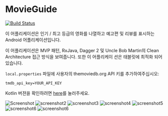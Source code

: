 # MovieGuide
[![Build Status](https://app.bitrise.io/app/e74daa103a89eb3f/status.svg?token=cNHddSJnkUmE_p7ZA9eruQ&branch=master)](https://app.bitrise.io/app/e74daa103a89eb3f)

이 어플리케이션은 인기 / 최고 등급의 영화를 나열하고 예고편 및 리뷰를 표시하는 Android 어플리케이션입니다. 

이 어플리케이션은 MVP 패턴, RxJava, Dagger 2 및 Uncle Bob Martin의 Clean Architecture 접근 방식을 보여줍니다. 또한 이 어플리케이
션은 태블릿에 최적화 되어있습니다. 

`local.properties` 파일에 사용자의 themoviedb.org API 키를 추가하여주십시오:
```
tmdb_api_key=YOUR_API_KEY
```

Kotlin 버젼을 확인하려면 [here](https://github.com/esoxjem/MovieGuide-Kotlin)를 눌러주세요.

![Screenshot](http://i.imgur.com/72PypXCm.png) 
![screenshot2](http://imgur.com/I96Eka6m.png)
![screenshot3](http://imgur.com/4qHZcejm.png)
![screenshot4](http://imgur.com/m7J8HzUm.png)
![screenshot5](http://imgur.com/PwtjZHKm.png)
![screenshot6](http://imgur.com/kNHjCXSm.png)
![screenshot6](https://i.imgur.com/gUICikg.png)
